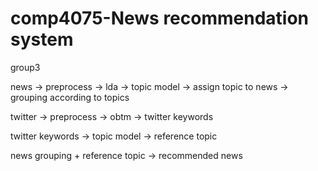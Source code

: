 # comp4075-News recommendation system
group3

news -> preprocess -> lda -> topic model -> assign topic to news -> grouping according to topics

twitter -> preprocess -> obtm -> twitter keywords

twitter keywords -> topic model -> reference topic

news grouping + reference topic -> recommended news


